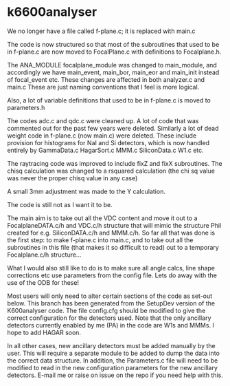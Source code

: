 # k6600analyser 

We no longer have a file called f-plane.c; it is replaced with main.c

The code is now structured so that most of the subroutines that used to be in f-plane.c are now moved
to FocalPlane.c with definitions to Focalplane.h.

The ANA_MODULE focalplane_module was changed to main_module, and accordingly
we have main_event, main_bor, main_eor and main_init instead of focal_event etc.
These changes are affected in both analyzer.c and main.c
These are just naming conventions that I feel is more logical.

Also, a lot of variable definitions that used to be in f-plane.c is moved to parameters.h

The codes adc.c and qdc.c were cleaned up. A lot of code that was commented out for the 
past few years were deleted.  Similarly a lot of dead weight code in f-plane.c (now main.c)
were deleted. These include provision for histograms for NaI and Si detectors, which is now
handled entirely by 
GammaData.c
HagarSort.c
MMM.c
SiliconData.c
W1.c
etc.

The raytracing code was improved to include fixZ and fixX subroutines.
The chisq calculation was changed to a rsquared calculation (the chi sq value
was never the proper chisq value in any case)

A small 3mm adjustment was made to the Y calculation.

The code is still not as I want it to be.

The main aim is to take out all the VDC content and move it out to a FocalplaneDATA.c/h and VDC.c/h 
structure that will mimic the structure Phil created for e.g. SiliconDATA.c/h and MMM.c/h.
So far all that was done is the first step:  to make f-plane.c into main.c, and to take out all the 
subroutines in this file (that makes it so difficult to read) out to a temporary Focalplane.c/h structure...

What I would also still like to do is to make sure all angle calcs, line shape corrections etc
use parameters from the config file. Lets do away with the use of the ODB for these!

Most users will only need to alter certain sections of the code as set-out below.
This branch has been generated from the SetupDev version of the K600analyser code. The file config.cfg should be modified to give the correct configuration for the detectors used. Note that the only ancillary detectors currently enabled by me (PA) in the code are W1s and MMMs. I hope to add HAGAR soon.

In all other cases, new ancillary detectors must be added manually by the user. This will require a separate module to be added to dump the data into the correct data structure. In addition, the Parameters.c file will need to be modified to read in the new configuration parameters for the new ancillary detectors. E-mail me or raise on issue on the repo if you need help with this.
